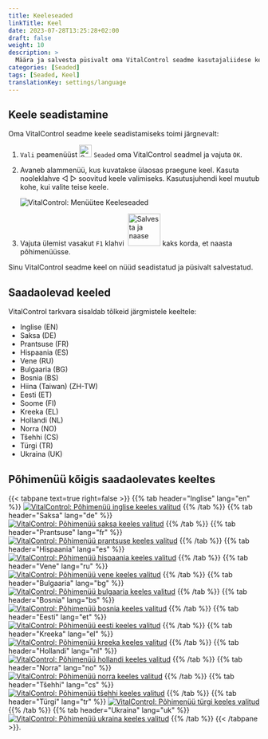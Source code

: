 ```yaml
---
title: Keeleseaded
linkTitle: Keel
date: 2023-07-28T13:25:28+02:00
draft: false
weight: 10
description: >
  Määra ja salvesta püsivalt oma VitalControl seadme kasutajaliidese keel.
categories: [Seaded]
tags: [Seaded, Keel]
translationKey: settings/language
---
```

## Keele seadistamine

Oma VitalControl seadme keele seadistamiseks toimi järgnevalt:

1. `Vali` peamenüüst <img src="/icons/gear.svg" width="25" align="bottom" alt="Seaded" /> `Seaded` oma VitalControl seadmel ja vajuta `OK`.

1. Avaneb alammenüü, kus kuvatakse ülaosas praegune keel. Kasuta nooleklahve ◁ ▷ soovitud keele valimiseks. Kasutusjuhendi keel muutub kohe, kui valite teise keele.

   ![VitalControl: Menüütee Keeleseaded](../images/select-lang.png "Keele seadistamine")

1. Vajuta ülemist vasakut `F1` klahvi &nbsp;<img src="/icons/footer/save_exit.svg" width="65" align="bottom" alt="Salvesta ja naase" /> kaks korda, et naasta põhimenüüsse.

Sinu VitalControl seadme keel on nüüd seadistatud ja püsivalt salvestatud.

## Saadaolevad keeled

VitalControl tarkvara sisaldab tõlkeid järgmistele keeltele:

- Inglise (EN)
- Saksa (DE)
- Prantsuse (FR)
- Hispaania (ES)
- Vene (RU)
- Bulgaaria (BG)
- Bosnia (BS)
- Hiina (Taiwan)  (ZH-TW)
- Eesti (ET)
- Soome (FI)
- Kreeka (EL)
- Hollandi (NL)
- Norra (NO)
- Tšehhi (CS)
- Türgi (TR)
- Ukraina (UK)

## Põhimenüü kõigis saadaolevates keeltes

{{< tabpane text=true right=false >}}
  {{% tab header="Inglise" lang="en" %}}
[![VitalControl: Põhimenüü inglise keeles valitud](/images/homescreen/english.png "Põhimenüü inglise keeles")](/en/demo/ "Demo rakendus VitalControl (EN)")
  {{% /tab %}}
  {{% tab header="Saksa" lang="de" %}}
[![VitalControl: Põhimenüü saksa keeles valitud](/images/homescreen/german.png "Põhimenüü saksa keeles")](/demo/ "Demo rakendus VitalControl (DE)")
  {{% /tab %}}
  {{% tab header="Prantsuse" lang="fr" %}}
[![VitalControl: Põhimenüü prantsuse keeles valitud](/images/homescreen/french.png "Põhimenüü prantsuse keeles")](/fr/demo/ "Demo rakendus VitalControl (FR)")
  {{% /tab %}}
  {{% tab header="Hispaania" lang="es" %}}
[![VitalControl: Põhimenüü hispaania keeles valitud](/images/homescreen/spanish.png "Põhimenüü hispaania keeles")](/es/demo/ "Demo rakendus VitalControl (ES)")
  {{% /tab %}}
  {{% tab header="Vene" lang="ru" %}}
[![VitalControl: Põhimenüü vene keeles valitud](/images/homescreen/russian.png "Põhimenüü vene keeles")](/ru/demo/ "Demo rakendus VitalControl (RU)")
  {{% /tab %}}
  {{% tab header="Bulgaaria" lang="bg" %}}
[![VitalControl: Põhimenüü bulgaaria keeles valitud](/images/homescreen/bulgarian.png "Põhimenüü bulgaaria keeles")](/bg/demo/ "Demo rakendus VitalControl (BG)")
  {{% /tab %}}
  {{% tab header="Bosnia" lang="bs" %}}
[![VitalControl: Põhimenüü bosnia keeles valitud](/images/homescreen/bosnian.png "Põhimenüü bosnia keeles")](/bs/demo/ "Demo rakendus VitalControl (BS)")
  {{% /tab %}}
  {{% tab header="Eesti" lang="et" %}}
[![VitalControl: Põhimenüü eesti keeles valitud](/images/homescreen/estonian.png "Põhimenüü eesti keeles")](/et/demo/ "Demo rakendus VitalControl (ET)")
  {{% /tab %}}
  {{% tab header="Kreeka" lang="el" %}}
[![VitalControl: Põhimenüü kreeka keeles valitud](/images/homescreen/greek.png "Põhimenüü kreeka keeles")](/el/demo/ "Demo rakendus VitalControl (EL)")
  {{% /tab %}}
  {{% tab header="Hollandi" lang="nl" %}}
[![VitalControl: Põhimenüü hollandi keeles valitud](/images/homescreen/dutch.png "Põhimenüü hollandi keeles")](/nl/demo/ "Demo rakendus VitalControl (NL)")
  {{% /tab %}}
  {{% tab header="Norra" lang="no" %}}
[![VitalControl: Põhimenüü norra keeles valitud](/images/homescreen/norwegian.png "Põhimenüü norra keeles")](/no/demo/ "Demo rakendus VitalControl (NO)")
  {{% /tab %}}
  {{% tab header="Tšehhi" lang="cs" %}}
[![VitalControl: Põhimenüü tšehhi keeles valitud](/images/homescreen/czech.png "Põhimenüü tšehhi keeles")](/cs/demo/ "Demo rakendus VitalControl (CS)")
  {{% /tab %}}
  {{% tab header="Türgi" lang="tr" %}}
[![VitalControl: Põhimenüü türgi keeles valitud](/images/homescreen/turkish.png "Põhimenüü türgi keeles")](/tr/demo/ "Demo rakendus VitalControl (TR)")
  {{% /tab %}}
  {{% tab header="Ukraina" lang="uk" %}}
[![VitalControl: Põhimenüü ukraina keeles valitud](/images/homescreen/ukrainian.png "Põhimenüü ukraina keeles")](/uk/demo/ "Demo rakendus VitalControl (UK)")
  {{% /tab %}}
{{< /tabpane >}}.
